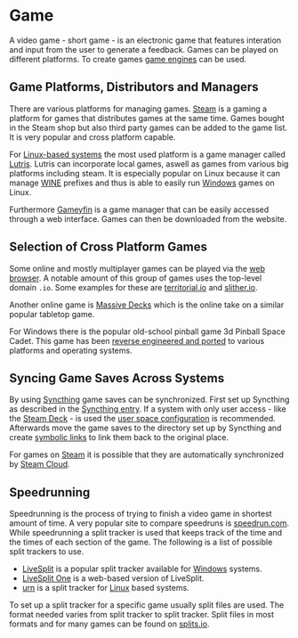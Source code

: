 # Game

A video game - short game - is an electronic game that features interation and input from the user
to generate a feedback.
Games can be played on different platforms.
To create games [game engines](/wiki/game_engine.md) can be used.

## Game Platforms, Distributors and Managers

There are various platforms for managing games.
[Steam](/wiki/game/steam.md) is a gaming a platform for games that distributes games at the same
time.
Games bought in the Steam shop but also third party games can be added to the game list.
It is very popular and cross platform capable.

For [Linux-based systems](/wiki/linux.md) the most used platform is a game manager called
[Lutris](/wiki/game/lutris.md).
Lutris can incorporate local games, aswell as games from various big platforms including steam.
It is especially popular on Linux because it can manage [WINE](/wiki/linux/wine.md) prefixes and
thus is able to easily run [Windows](/wiki/windows.md) games on Linux.

Furthermore [Gameyfin](/wiki/game/gameyfin.md) is a game manager that can be easily accessed
through a web interface.
Games can then be downloaded from the website.

## Selection of Cross Platform Games

Some online and mostly multiplayer games can be played via the [web browser](/wiki/web_browser.md).
A notable amount of this group of games uses the top-level domain `.io`.
Some examples for these are [territorial.io](https://territorial.io/) and
[slither.io](http://slither.io/).

Another online game is [Massive Decks](/wiki/massivedecks.md) which is the online take on a similar
popular tabletop game.

For Windows there is the popular old-school pinball game 3d Pinball Space Cadet.
This game has been [reverse engineered and ported](https://github.com/k4zmu2a/SpaceCadetPinball) to
various platforms and operating systems.

## Syncing Game Saves Across Systems

By using [Syncthing](../syncthing.md) game saves can be synchronized.
First set up Syncthing as described in the
[Syncthing entry](../syncthing.md#setup).
If a system with only user access - like the [Steam Deck](./steam_deck.md) - is used the
[user space configuration](../syncthing.md#user-space-configuration-for-linux)
is recommended.
Afterwards move the game saves to the directory set up by Syncthing and create
[symbolic links](/wiki/linux/shell.md#symbolic-links-using-ln) to link them back to the original
place.

For games on [Steam](/wiki/game/steam.md) it is possible that they are automatically synchronized
by [Steam Cloud](/wiki/game/steam.md#steam-cloud-and-game-synchronization).

## Speedrunning

Speedrunning is the process of trying to finish a video game in shortest amount of time.
A very popular site to compare speedruns is [speedrun.com](https://www.speedrun.com/).
While speedrunning a split tracker is used that keeps track of the time and the times of each
section of the game.
The following is a list of possible split trackers to use.

- [LiveSplit](http://livesplit.org/) is a popular split tracker available for
  [Windows](/wiki/windows.md) systems.
- [LiveSplit One](https://one.livesplit.org/) is a web-based version of LiveSplit.
- [urn](https://github.com/3snowp7im/urn) is a split tracker for [Linux](/wiki/linux.md) based
  systems.

To set up a split tracker for a specific game usually split files are used.
The format needed varies from split tracker to split tracker.
Split files in most formats and for many games can be found on [splits.io](https://splits.io/).
